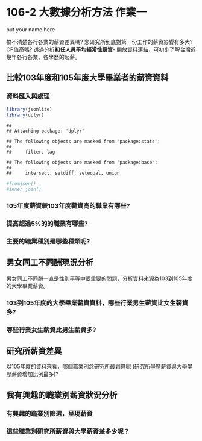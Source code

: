 106-2 大數據分析方法 作業一
================
put your name here

搞不清楚各行各業的薪資差異嗎? 念研究所到底對第一份工作的薪資影響有多大? CP值高嗎? 透過分析**初任人員平均經常性薪資**- [開放資料連結](https://data.gov.tw/dataset/6647)，可初步了解台灣近幾年各行各業、各學歷的起薪。

比較103年度和105年度大學畢業者的薪資資料
----------------------------------------

### 資料匯入與處理

``` r
library(jsonlite)
library(dplyr)
```

    ## 
    ## Attaching package: 'dplyr'

    ## The following objects are masked from 'package:stats':
    ## 
    ##     filter, lag

    ## The following objects are masked from 'package:base':
    ## 
    ##     intersect, setdiff, setequal, union

``` r
#fromjson()
#inner_join()
```

### 105年度薪資較103年度薪資高的職業有哪些?

### 提高超過5%的的職業有哪些?

### 主要的職業種別是哪些種類呢?

男女同工不同酬現況分析
----------------------

男女同工不同酬一直是性別平等中很重要的問題，分析資料來源為103到105年度的大學畢業薪資。

### 103到105年度的大學畢業薪資資料，哪些行業男生薪資比女生薪資多?

### 哪些行業女生薪資比男生薪資多?

研究所薪資差異
--------------

以105年度的資料來看，哪個職業別念研究所最划算呢 (研究所學歷薪資與大學學歷薪資增加比例最多)?

我有興趣的職業別薪資狀況分析
----------------------------

### 有興趣的職業別篩選，呈現薪資

### 這些職業別研究所薪資與大學薪資差多少呢？
